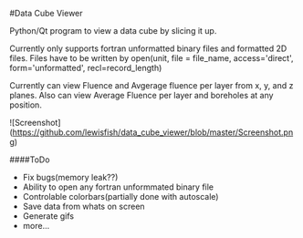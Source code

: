 #Data Cube Viewer 

Python/Qt program to view a data cube by slicing it up. 

Currently only supports fortran unformatted binary files and formatted 2D files.
Files have to be written by
open(unit, file = file_name, access='direct', form='unformatted', recl=record_length)

Currently can view Fluence and Avgerage fluence per layer from x, y, and z planes. Also can view Average Fluence per layer and boreholes at any position.

![Screenshot]
(https://github.com/lewisfish/data_cube_viewer/blob/master/Screenshot.png)

####ToDo

  - Fix bugs(memory leak??)
  - Ability to open any fortran unformmated binary file
  - Controlable colorbars(partially done with autoscale)
  - Save data from whats on screen
  - Generate gifs
  - more...


